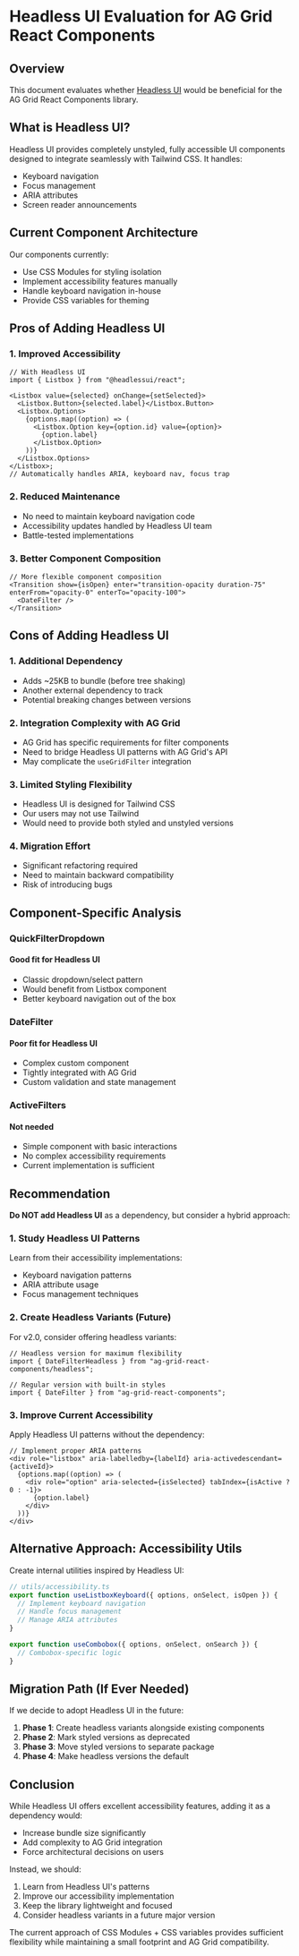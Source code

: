 # Headless UI Evaluation for AG Grid React Components

## Overview

This document evaluates whether [Headless UI](https://headlessui.com/) would be beneficial for the AG Grid React Components library.

## What is Headless UI?

Headless UI provides completely unstyled, fully accessible UI components designed to integrate seamlessly with Tailwind CSS. It handles:

- Keyboard navigation
- Focus management
- ARIA attributes
- Screen reader announcements

## Current Component Architecture

Our components currently:

- Use CSS Modules for styling isolation
- Implement accessibility features manually
- Handle keyboard navigation in-house
- Provide CSS variables for theming

## Pros of Adding Headless UI

### 1. Improved Accessibility

```tsx
// With Headless UI
import { Listbox } from "@headlessui/react";

<Listbox value={selected} onChange={setSelected}>
  <Listbox.Button>{selected.label}</Listbox.Button>
  <Listbox.Options>
    {options.map((option) => (
      <Listbox.Option key={option.id} value={option}>
        {option.label}
      </Listbox.Option>
    ))}
  </Listbox.Options>
</Listbox>;
// Automatically handles ARIA, keyboard nav, focus trap
```

### 2. Reduced Maintenance

- No need to maintain keyboard navigation code
- Accessibility updates handled by Headless UI team
- Battle-tested implementations

### 3. Better Component Composition

```tsx
// More flexible component composition
<Transition show={isOpen} enter="transition-opacity duration-75" enterFrom="opacity-0" enterTo="opacity-100">
  <DateFilter />
</Transition>
```

## Cons of Adding Headless UI

### 1. Additional Dependency

- Adds ~25KB to bundle (before tree shaking)
- Another external dependency to track
- Potential breaking changes between versions

### 2. Integration Complexity with AG Grid

- AG Grid has specific requirements for filter components
- Need to bridge Headless UI patterns with AG Grid's API
- May complicate the `useGridFilter` integration

### 3. Limited Styling Flexibility

- Headless UI is designed for Tailwind CSS
- Our users may not use Tailwind
- Would need to provide both styled and unstyled versions

### 4. Migration Effort

- Significant refactoring required
- Need to maintain backward compatibility
- Risk of introducing bugs

## Component-Specific Analysis

### QuickFilterDropdown

#### Good fit for Headless UI

- Classic dropdown/select pattern
- Would benefit from Listbox component
- Better keyboard navigation out of the box

### DateFilter

#### Poor fit for Headless UI

- Complex custom component
- Tightly integrated with AG Grid
- Custom validation and state management

### ActiveFilters

#### Not needed

- Simple component with basic interactions
- No complex accessibility requirements
- Current implementation is sufficient

## Recommendation

**Do NOT add Headless UI** as a dependency, but consider a hybrid approach:

### 1. Study Headless UI Patterns

Learn from their accessibility implementations:

- Keyboard navigation patterns
- ARIA attribute usage
- Focus management techniques

### 2. Create Headless Variants (Future)

For v2.0, consider offering headless variants:

```tsx
// Headless version for maximum flexibility
import { DateFilterHeadless } from "ag-grid-react-components/headless";

// Regular version with built-in styles
import { DateFilter } from "ag-grid-react-components";
```

### 3. Improve Current Accessibility

Apply Headless UI patterns without the dependency:

```tsx
// Implement proper ARIA patterns
<div role="listbox" aria-labelledby={labelId} aria-activedescendant={activeId}>
  {options.map((option) => (
    <div role="option" aria-selected={isSelected} tabIndex={isActive ? 0 : -1}>
      {option.label}
    </div>
  ))}
</div>
```

## Alternative Approach: Accessibility Utils

Create internal utilities inspired by Headless UI:

```typescript
// utils/accessibility.ts
export function useListboxKeyboard({ options, onSelect, isOpen }) {
  // Implement keyboard navigation
  // Handle focus management
  // Manage ARIA attributes
}

export function useCombobox({ options, onSelect, onSearch }) {
  // Combobox-specific logic
}
```

## Migration Path (If Ever Needed)

If we decide to adopt Headless UI in the future:

1. **Phase 1**: Create headless variants alongside existing components
2. **Phase 2**: Mark styled versions as deprecated
3. **Phase 3**: Move styled versions to separate package
4. **Phase 4**: Make headless versions the default

## Conclusion

While Headless UI offers excellent accessibility features, adding it as a dependency would:

- Increase bundle size significantly
- Add complexity to AG Grid integration
- Force architectural decisions on users

Instead, we should:

1. Learn from Headless UI's patterns
2. Improve our accessibility implementation
3. Keep the library lightweight and focused
4. Consider headless variants in a future major version

The current approach of CSS Modules + CSS variables provides sufficient flexibility while maintaining a small footprint and AG Grid compatibility.
